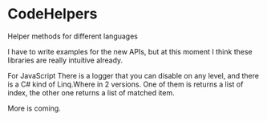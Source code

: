 # CodeHelpers
Helper methods for different languages

I have to write examples for the new APIs, but at this moment I think these libraries are really intuitive already.

For JavaScript
There is a logger that you can disable on any level, and there is a C# kind of Linq.Where in 2 versions. One of them is returns a list of index, the other one returns a list of matched item.

More is coming.
